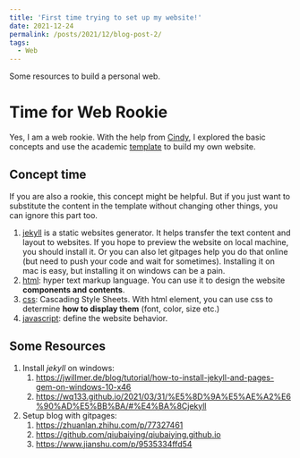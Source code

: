 ```yaml
---
title: 'First time trying to set up my website!'
date: 2021-12-24
permalink: /posts/2021/12/blog-post-2/
tags:
  - Web
---
```


Some resources to build a personal web.

Time for Web Rookie
======

Yes, I am a web rookie. With the help from [Cindy](https://cindychow123.github.io/), I explored the basic concepts and use the academic [template](https://github.com/academicpages/academicpages.github.io) to build my own website.

Concept time
-----
If you are also a rookie, this concept might be helpful. But if you just want to substitute the content in the template without changing other things, you can ignore this part too.

1. [jekyll](https://jekyllrb.com/) is a static websites generator. It helps transfer the text content and layout to websites. If you hope to preview the website on local machine, you should install it. Or you can also let gitpages help you do that online (but need to push your code and wait for sometimes). Installing it on mac is easy, but installing it on windows can be a pain.
2. [html](https://www.w3schools.com/html/): hyper text markup language. You can use it to design the website **components and contents**.
3. [css](https://www.w3schools.com/Css/): Cascading Style Sheets. With html element, you can use css to determine **how to display them** (font, color, size etc.)
4. [javascript](https://www.w3schools.com/js/DEFAULT.asp): define the website behavior. 

Some Resources
-----
1. Install *jekyll* on windows: 
   1. https://jwillmer.de/blog/tutorial/how-to-install-jekyll-and-pages-gem-on-windows-10-x46
   2. https://wq133.github.io/2021/03/31/%E5%8D%9A%E5%AE%A2%E6%90%AD%E5%BB%BA/#%E4%BA%8Cjekyll
2. Setup blog with gitpages:
   1. https://zhuanlan.zhihu.com/p/77327461
   2. https://github.com/qiubaiying/qiubaiying.github.io
   3. https://www.jianshu.com/p/9535334ffd54
